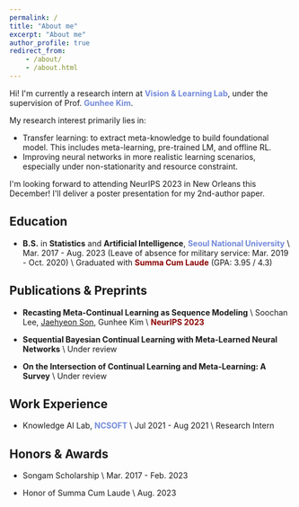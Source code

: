 ```yaml
---
permalink: /
title: "About me"
excerpt: "About me"
author_profile: true
redirect_from:
    - /about/
    - /about.html
---
```


Hi! I'm currently a research intern at <a href="https://vision.snu.ac.kr/" style="color: #7289da; text-decoration:none">**Vision & Learning Lab**</a>, under the supervision of Prof. <a href="https://vision.snu.ac.kr/gunhee/" style="color: #7289da; text-decoration:none">**Gunhee Kim**</a>.

My research interest primarily lies in:

-   Transfer learning: to extract meta-knowledge to build foundational model. This includes meta-learning, pre-trained LM, and offline RL.
-   Improving neural networks in more realistic learning scenarios, especially under non-stationarity and resource constraint.

I'm looking forward to attending NeurIPS 2023 in New Orleans this December! I'll deliver a poster presentation for my 2nd-author paper.

## Education

-   **B.S.** in **Statistics** and **Artificial Intelligence**, <a href="https://en.snu.ac.kr/" style="color: #7289da; text-decoration: none;">**Seoul National University**</a> \\
    Mar. 2017 - Aug. 2023 (Leave of absence for military service: Mar. 2019 - Oct. 2020) \\
    Graduated with <span style="color:darkred">**Summa Cum Laude**</span> (GPA: 3.95 / 4.3)

## Publications & Preprints

-   **Recasting Meta-Continual Learning as Sequence Modeling** \\
    Soochan Lee, <u>Jaehyeon Son</u>, Gunhee Kim \\
    <span style="color:darkred">**NeurIPS 2023**</span> 

-   **Sequential Bayesian Continual Learning with Meta-Learned Neural Networks** \\
    Under review

-   **On the Intersection of Continual Learning and Meta-Learning: A Survey** \\
    Under review

## Work Experience

-   Knowledge AI Lab, <a href="https://kr.ncsoft.com/en/" style="color: #7289da; text-decoration: none;">**NCSOFT**</a> \\
    Jul 2021 - Aug 2021 \\
    Research Intern

## Honors & Awards

-   Songam Scholarship \\
    Mar. 2017 - Feb. 2023

-   Honor of Summa Cum Laude \\
    Aug. 2023